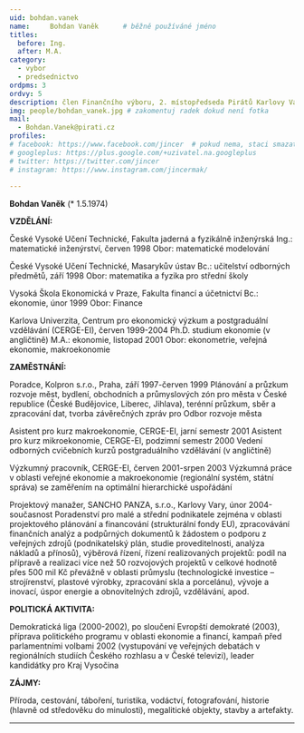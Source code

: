 ```yaml
---
uid: bohdan.vanek
name:     Bohdan Vaněk  	# běžně používáné jméno
titles:
  before: Ing.
  after: M.A.
category:
  - vybor
  - predsednictvo
ordpms: 3
ordvy: 5
description: člen Finančního výboru, 2. místopředseda Pirátů Karlovy Vary
img: people/bohdan_vanek.jpg # zakomentuj radek dokud není fotka
mail:
  - Bohdan.Vanek@pirati.cz
profiles:
# facebook: https://www.facebook.com/jincer  # pokud nema, staci smazat tuto radku
# googleplus: https://plus.google.com/+uzivatel.na.googleplus
# twitter: https://twitter.com/jincer
# instagram: https://www.instagram.com/jincermak/ 
   
---
```


**Bohdan Vaněk**  (* 1.5.1974)

**VZDĚLÁNÍ:**

České Vysoké Učení Technické, Fakulta jaderná a fyzikálně inženýrská Ing.: matematické inženýrství, červen 1998 Obor: matematické modelování

České Vysoké Učení Technické, Masarykův ústav Bc.: učitelství odborných předmětů, září 1998 Obor: matematika a fyzika pro střední školy

Vysoká Škola Ekonomická v Praze, Fakulta financí a účetnictví Bc.: ekonomie, únor 1999 Obor: Finance

Karlova Univerzita, Centrum pro ekonomický výzkum a postgraduální vzdělávání (CERGE-EI), červen 1999-2004 Ph.D. studium ekonomie (v angličtině) M.A.: ekonomie, listopad 2001 Obor: ekonometrie, veřejná ekonomie, makroekonomie

**ZAMĚSTNÁNÍ:**

Poradce, Kolpron s.r.o., Praha, září 1997-červen 1999 Plánování a průzkum rozvoje měst, bydlení, obchodních a průmyslových zón pro města v České republice (České Budějovice, Liberec, Jihlava), terénní průzkum, sběr a zpracování dat, tvorba závěrečných zpráv pro Odbor rozvoje města

Asistent pro kurz makroekonomie, CERGE-EI, jarní semestr 2001 Asistent pro kurz mikroekonomie, CERGE-EI, podzimní semestr 2000 Vedení odborných cvičebních kurzů postgraduálního vzdělávání (v angličtině)

Výzkumný pracovník, CERGE-EI, červen 2001-srpen 2003 Výzkumná práce v oblasti veřejné ekonomie a makroekonomie (regionální systém, státní správa) se zaměřením na optimální hierarchické uspořádání

Projektový manažer, SANCHO PANZA, s.r.o., Karlovy Vary, únor 2004-současnost Poradenství pro malé a střední podnikatele zejména v oblasti projektového plánování a financování (strukturální fondy EU), zpracovávání finančních analýz a podpůrných dokumentů k žádostem o podporu z veřejných zdrojů (podnikatelský plán, studie proveditelnosti, analýza nákladů a přínosů), výběrová řízení, řízení realizovaných projektů: podíl na přípravě a realizaci více než 50 rozvojových projektů v celkové hodnotě přes 500 mil Kč převážně v oblasti průmyslu (technologické investice – strojírenství, plastové výrobky, zpracování skla a porcelánu), vývoje a inovací, úspor energie a obnovitelných zdrojů, vzdělávání, apod.

**POLITICKÁ AKTIVITA:**

Demokratická liga (2000-2002), po sloučení Evropští demokraté (2003), příprava politického programu v oblasti ekonomie a financí, kampaň před parlamentními volbami 2002 (vystupování ve veřejných debatách v regionálních studiích Českého rozhlasu a v České televizi), leader kandidátky pro Kraj Vysočina

**ZÁJMY:**

Příroda, cestování, táboření, turistika, vodáctví, fotografování, historie (hlavně od středověku do minulosti), megalitické objekty, stavby a artefakty.

- - - 
